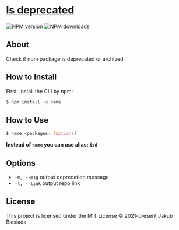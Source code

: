 # [Is deprecated](https://github.com/jb1905/is-deprecated)

[![NPM version](http://img.shields.io/npm/v/is-deprecated.svg?style=flat-square)](https://www.npmjs.com/package/is-deprecated)
[![NPM downloads](http://img.shields.io/npm/dm/is-deprecated.svg?style=flat-square)](https://www.npmjs.com/package/is-deprecated)

## About
Check if npm package is deprecated or archived

## How to Install
First, install the CLI by npm:
```bash
$ npm install -g name
```

## How to Use
```bash
$ name <packages> [options]
```

**Instead of `name` you can use alias: `isd`**

## Options
- `-m, --msg` output deprecation message
- `-l, --link` output repo link

## License
This project is licensed under the MIT License © 2021-present Jakub Biesiada
